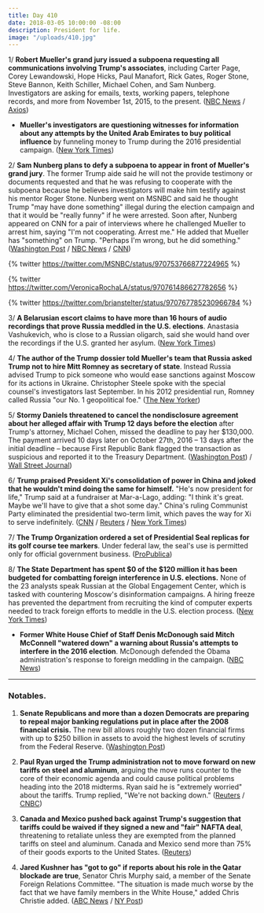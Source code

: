 ```yaml
---
title: Day 410
date: 2018-03-05 10:00:00 -08:00
description: President for life.
image: "/uploads/410.jpg"
---
```


1/ **Robert Mueller's grand jury issued a subpoena requesting all communications involving Trump's associates**, including Carter Page, Corey Lewandowski, Hope Hicks, Paul Manafort, Rick Gates, Roger Stone, Steve Bannon, Keith Schiller, Michael Cohen, and Sam Nunberg. Investigators are asking for emails, texts, working papers, telephone records, and more from November 1st, 2015, to the present. ([NBC News](https://www.nbcnews.com/politics/white-house/special-counsel-wants-documents-trump-numerous-campaign-associates-n853386) / [Axios](https://www.axios.com/robert-muller-questions-list-trump-russia-54d00d1c-f008-457c-b304-ee601a98d78c.html))

* **Mueller's investigators are questioning witnesses for information about any attempts by the United Arab Emirates to buy political influence** by funneling money to Trump during the 2016 presidential campaign. ([New York Times](https://www.nytimes.com/2018/03/03/us/politics/george-nader-mueller-investigation-united-arab-emirates.html))

2/ **Sam Nunberg plans to defy a subpoena to appear in front of Mueller's grand jury**. The former Trump aide said he will not the provide testimony or documents requested and that he was refusing to cooperate with the subpoena because he believes investigators will make him testify against his mentor Roger Stone. Nunberg went on MSNBC and said he thought Trump "may have done something" illegal during the election campaign and that it would be "really funny" if he were arrested. Soon after, Nunberg appeared on CNN for a pair of interviews where he challenged Mueller to arrest him, saying "I'm not cooperating. Arrest me." He added that Mueller has "something" on Trump. "Perhaps I'm wrong, but he did something." ([Washington Post](https://www.washingtonpost.com/politics/former-trump-aide-sam-nunberg-called-before-grand-jury-says-he-will-refuse-to-go/2018/03/05/24c8b86a-20a9-11e8-badd-7c9f29a55815_story.html) / [NBC News](https://www.nbcnews.com/politics/politics-news/ex-aide-won-t-comply-subpoena-says-trump-may-have-n853771) / [CNN](https://www.cnn.com/2018/03/05/politics/sam-nunberg-robert-mueller/index.html))

{% twitter https://twitter.com/MSNBC/status/970753766877224965 %}

{% twitter https://twitter.com/VeronicaRochaLA/status/970761486627782656 %}

{% twitter https://twitter.com/brianstelter/status/970767785230966784 %}

3/ **A Belarusian escort claims to have more than 16 hours of audio recordings that prove Russia meddled in the U.S. elections**. Anastasia Vashukevich, who is close to a Russian oligarch, said she would hand over the recordings if the U.S. granted her asylum. ([New York Times](https://www.nytimes.com/2018/03/05/world/asia/nastya-rybka-trump-putin.html))

4/ **The author of the Trump dossier told Mueller's team that Russia asked Trump not to hire Mitt Romney as secretary of state**. Instead Russia advised Trump to pick someone who would ease sanctions against Moscow for its actions in Ukraine. Christopher Steele spoke with the special counsel's investigators last September. In his 2012 presidential run, Romney called Russia "our No. 1 geopolitical foe." ([The New Yorker](https://www.newyorker.com/magazine/2018/03/12/christopher-steele-the-man-behind-the-trump-dossier))

5/ **Stormy Daniels threatened to cancel the nondisclosure agreement about her alleged affair with Trump 12 days before the election** after Trump's attorney, Michael Cohen, missed the deadline to pay her $130,000. The payment arrived 10 days later on October 27th, 2016 – 13 days after the initial deadline – because First Republic Bank flagged the transaction as suspicious and reported it to the Treasury Department. ([Washington Post](https://www.washingtonpost.com/investigations/days-before-the-election-stormy-daniels-threatened-to-cancel-deal-to-keep-alleged-affair-with-trump-secret/2018/03/02/770a446a-1d9b-11e8-8a2c-1a6665f59e95_story.html)) / [Wall Street Journal](https://www.wsj.com/articles/trump-lawyers-payment-to-porn-star-was-reported-as-suspicious-by-bank-1520273701))

6/ **Trump praised President Xi's consolidation of power in China and joked that he wouldn't mind doing the same for himself.** "He's now president for life," Trump said at a fundraiser at Mar-a-Lago, adding: "I think it's great. Maybe we'll have to give that a shot some day." China's ruling Communist Party eliminated the presidential two-term limit, which paves the way for Xi to serve indefinitely. ([CNN](https://www.cnn.com/2018/03/03/politics/trump-maralago-remarks/index.html) / [Reuters](https://www.reuters.com/article/us-trump-china/trump-praises-chinese-president-extending-tenure-for-life-idUSKCN1GG015) / [New York Times](https://www.nytimes.com/2018/03/04/world/asia/donald-trump-xi-jinping-term-limits.html))

7/ **The Trump Organization ordered a set of Presidential Seal replicas for its golf course tee markers**. Under federal law, the seal's use is permitted only for official government business. ([ProPublica](https://www.propublica.org/article/trump-inc-podcast-extra-the-trump-organization-ordered-golf-course-markers-with-the-presidential-seal-that-may-be-illegal))

8/ **The State Department has spent $0 of the $120 million it has been budgeted for combatting foreign interference in U.S. elections.** None of the 23 analysts speak Russian at the Global Engagement Center, which is tasked with countering Moscow's disinformation campaigns. A hiring freeze has prevented the department from recruiting the kind of computer experts needed to track foreign efforts to meddle in the U.S. election process. ([New York Times](https://www.nytimes.com/2018/03/04/world/europe/state-department-russia-global-engagement-center.html))

* **Former White House Chief of Staff Denis McDonough said Mitch McConnell "watered down" a warning about Russia's attempts to interfere in the 2016 election**. McDonough defended the Obama administration's response to foreign meddling in the campaign. ([NBC News](https://www.nbcnews.com/politics/politics-news/denis-mcdonough-mcconnell-watered-down-russia-warning-2016-n853016))

---

### Notables.

1. **Senate Republicans and more than a dozen Democrats are preparing to repeal major banking regulations put in place after the 2008 financial crisis.** The new bill allows roughly two dozen financial firms with up to $250 billion in assets to avoid the highest levels of scrutiny from the Federal Reserve. ([Washington Post](https://www.washingtonpost.com/business/economy/10-years-after-financial-crisis-senate-prepares-to-roll-back-banking-rules/2018/03/04/e6115438-1e37-11e8-9de1-147dd2df3829_story.html?utm_term=.b653be352fef))

2. **Paul Ryan urged the Trump administration not to move forward on new tariffs on steel and aluminum**, arguing the move runs counter to the core of their economic agenda and could cause political problems heading into the 2018 midterms. Ryan said he is "extremely worried" about the tariffs. Trump replied, "We're not backing down." ([Reuters](https://www.reuters.com/article/us-usa-trade-ryan/paul-ryan-urges-trump-not-to-advance-with-tariffs-spokeswoman-idUSKBN1GH2LF) / [CNBC](https://www.cnbc.com/2018/03/05/speaker-paul-ryan-urging-trump-not-to-advance-with-proposed-tariffs.html))

3. **Canada and Mexico pushed back against Trump's suggestion that tariffs could be waived if they signed a new and "fair" NAFTA deal**, threatening to retaliate unless they are exempted from the planned tariffs on steel and aluminum. Canada and Mexico send more than 75% of their goods exports to the United States. ([Reuters](https://www.reuters.com/article/us-trade-nafta/canada-mexico-push-back-on-trumps-fair-nafta-deal-suggestion-idUSKBN1GH0LQ))

4. **Jared Kushner has "got to go" if reports about his role in the Qatar blockade are true**, Senator Chris Murphy said, a member of the Senate Foreign Relations Committee. "The situation is made much worse by the fact that we have family members in the White House," added Chris Christie added. ([ABC News](http://abcnews.go.com/Politics/week-transcript-11-18-white-house-chief-staff/story?id=53487441) / [NY Post](https://nypost.com/2018/03/04/chris-christie-thinks-jared-kushner-should-resign/))
